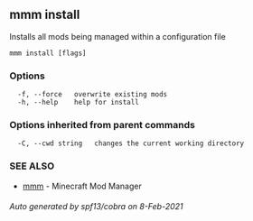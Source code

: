 ## mmm install

Installs all mods being managed within a configuration file

```
mmm install [flags]
```

### Options

```
  -f, --force   overwrite existing mods
  -h, --help    help for install
```

### Options inherited from parent commands

```
  -C, --cwd string   changes the current working directory
```

### SEE ALSO

* [mmm](mmm.md)	 - Minecraft Mod Manager

###### Auto generated by spf13/cobra on 8-Feb-2021
